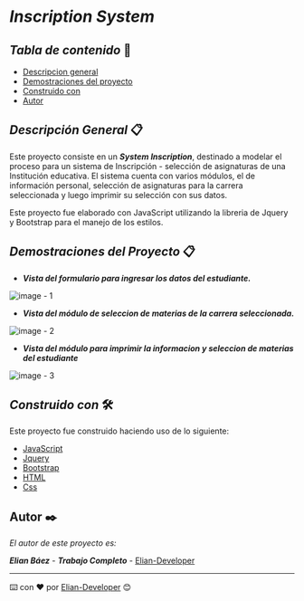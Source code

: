 # ***Inscription System*** 

## *Tabla de contenido* 📄

- [Descripcion general](https://github.com/Elian-Developer/Incription-System/tree/master#descripción-general-)
- [Demostraciones del proyecto](https://github.com/Elian-Developer/Incription-System/tree/master#demostraciones-del-proyecto-)
- [Construido con](https://github.com/Elian-Developer/Incription-System/tree/master#construido-con-%EF%B8%8F)
- [Autor](https://github.com/Elian-Developer/Incription-System/tree/master#autor-%EF%B8%8F)

## *Descripción General* 📋

Este proyecto consiste en un ***System Inscription***, destinado a modelar el proceso para un sistema de Inscripción - selección de asignaturas de una Institución educativa. El sistema cuenta con varios módulos, el de información personal, selección de asignaturas para la carrera seleccionada y luego imprimir su selección con sus datos.

Este proyecto fue elaborado con JavaScript utilizando la libreria de Jquery y Bootstrap para el manejo de los estilos.
 
## ***Demostraciones del Proyecto*** 📋

- ***Vista del formulario para ingresar los datos del estudiante.***

![image - 1](https://github.com/Elian-Developer/Incription-System/assets/107364306/2436db64-b6d0-459a-92dd-66f1f53c8966)

- ***Vista del módulo de seleccion de materias de la carrera seleccionada.***

![image - 2](https://github.com/Elian-Developer/Incription-System/assets/107364306/710110e2-c59f-416f-a2a3-314906a9a74f)

- ***Vista del módulo para imprimir la informacion y seleccion de materias del estudiante***

![image - 3](https://github.com/Elian-Developer/Incription-System/assets/107364306/38623846-6441-4436-920d-499d86708865)

## *Construido con* 🛠️

Este proyecto fue construido haciendo uso de lo siguiente: 
- [JavaScript]()
- [Jquery](https://learn.jquery.com/using-jquery-core/document-ready/)
- [Bootstrap](https://getbootstrap.com)
- [HTML]()
- [Css]()

## Autor ✒️

_El autor de este proyecto es:_

***Elian Báez*** - ***Trabajo Completo*** - [Elian-Developer](https://github.com/Elian-Developer)

---

⌨️ con ❤️ por [Elian-Developer]((https://github.com/Elian-Developer)) 😊

